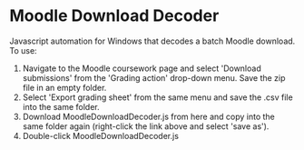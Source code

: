 # Moodle Download Decoder
 
Javascript automation for Windows that decodes a batch Moodle download. To use:

1. Navigate to the Moodle coursework page and select 'Download submissions' from the 'Grading action' drop-down menu. Save the zip file in an empty folder.
2. Select 'Export grading sheet' from the same menu and save the .csv file into the same folder.
3. Download MoodleDownloadDecoder.js from here and copy into the same folder again (right-click the link above and select 'save as').
4. Double-click MoodleDownloadDecoder.js
